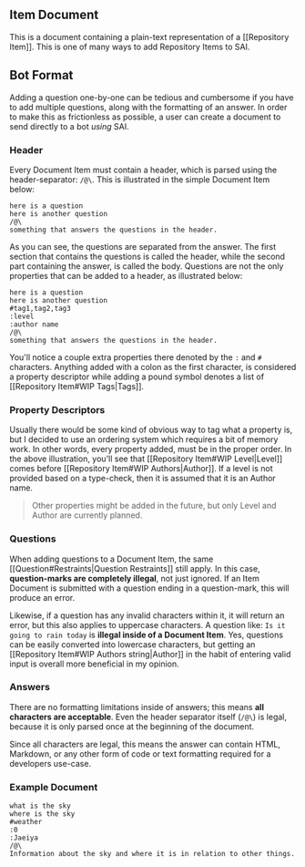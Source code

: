 ## Item Document
This is a document containing a plain-text representation of a [[Repository Item]]. This is one of many ways to add Repository Items to SAI.

## Bot Format
Adding a question one-by-one can be tedious and cumbersome if you have to add multiple questions, along with the formatting of an answer. In order to make this as frictionless as possible, a user can create a document to send directly to a bot *using* SAI.

### Header
Every Document Item must contain a header, which is parsed using the header-separator: `/@\`. This is illustrated in the simple Document Item below:

```
here is a question
here is another question
/@\
something that answers the questions in the header.
```

As you can see, the questions are separated from the answer. The first section that contains the questions is called the header, while the second part containing the answer, is called the body. Questions are not the only properties that can be added to a header, as illustrated below:

```
here is a question
here is another question
#tag1,tag2,tag3
:level
:author name
/@\
something that answers the questions in the header.
```

You'll notice a couple extra properties there denoted by the `:` and `#` characters. Anything added with a colon as the first character, is considered a property descriptor while adding a pound symbol denotes a list of [[Repository Item#WIP Tags|Tags]].

### Property Descriptors
Usually there would be some kind of obvious way to tag what a property is, but I decided to use an ordering system which requires a bit of memory work. In other words, every property added, must be in the proper order. In the above illustration, you'll see that [[Repository Item#WIP Level|Level]] comes before [[Repository Item#WIP Authors|Author]]. If a level is not provided based on a type-check, then it is assumed that it is an Author name.

> Other properties might be added in the future, but only Level and Author are currently planned.

### Questions
When adding questions to a Document Item, the same [[Question#Restraints|Question Restraints]] still apply. In this case, **question-marks are completely illegal**, not just ignored. If an Item Document is submitted with a question ending in a question-mark, this will produce an error.

Likewise, if a question has any invalid characters within it, it will return an error, but this also applies to uppercase characters. A question like: `Is it going to rain today` is **illegal inside of a Document Item**. Yes, questions can be easily converted into lowercase characters, but getting an [[Repository Item#WIP Authors string|Author]] in the habit of entering valid input is overall more beneficial in my opinion.

### Answers
There are no formatting limitations inside of answers; this means **all characters are acceptable**. Even the header separator itself (`/@\`) is legal, because it is only parsed once at the beginning of the document.

Since all characters are legal, this means the answer can contain HTML, Markdown, or any other form of code or text formatting required for a developers use-case.

### Example Document
```
what is the sky
where is the sky
#weather
:0
:Jaeiya
/@\
Information about the sky and where it is in relation to other things.
```

